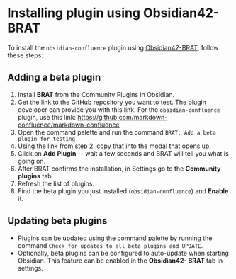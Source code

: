# Installing plugin using Obsidian42-BRAT

To install the `obsidian-confluence` plugin using [Obsidian42-BRAT](https://github.com/TfTHacker/obsidian42-brat#Quick-Guide-for-using-BRAT), follow these steps:

## Adding a beta plugin

1. Install **BRAT** from the Community Plugins in Obsidian.
2. Get the link to the GitHub repository you want to test. The plugin developer can provide you with this link.
   For the `obsidian-confluence` plugin, use this link: https://github.com/markdown-confluence/markdown-confluence
3. Open the command palette and run the command `BRAT: Add a beta plugin for testing` 
4. Using the link from step 2, copy that into the modal that opens up.
5. Click on **Add Plugin** -- wait a few seconds and BRAT will tell you what is going on.
6. After BRAT confirms the installation, in Settings go to the **Community plugins** tab.
7. Refresh the list of plugins.
8. Find the beta plugin you just installed (`obsidian-confluence`) and **Enable** it.

## Updating beta plugins

- Plugins can be updated using the command palette by running the command `Check for updates to all beta plugins and UPDATE`.
- Optionally, beta plugins can be configured to auto-update when starting Obsidian. This feature can be enabled in the **Obsidian42- BRAT** tab in settings.
